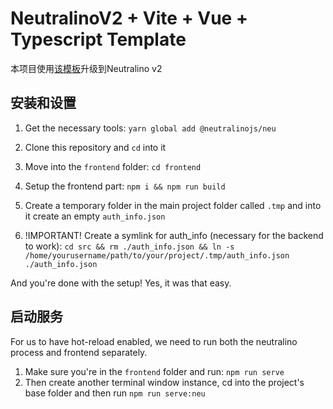 # NeutralinoV2 + Vite + Vue + Typescript Template

本项目使用[该模板](https://github.com/FeedTheMEe/neutralinojs-vite-vue-ts-template)升级到Neutralino v2

## 安装和设置
1. Get the necessary tools: `yarn global add @neutralinojs/neu`

2. Clone this repository and `cd` into it

3. Move into the `frontend` folder: `cd frontend`

4. Setup the frontend part: `npm i && npm run build`

5. Create a temporary folder in the main project folder called `.tmp` and into it create an empty `auth_info.json`

6. !IMPORTANT! Create a symlink for auth_info (necessary for the backend to work): `cd src && rm ./auth_info.json && ln -s /home/yourusername/path/to/your/project/.tmp/auth_info.json ./auth_info.json`

And you're done with the setup! Yes, it was that easy.


## 启动服务
For us to have hot-reload enabled, we need to run both the neutralino process and frontend separately.

1. Make sure you're in the `frontend` folder and run: `npm run serve`
2. Then create another terminal window instance, cd into the project's base folder and then run `npm run serve:neu`
